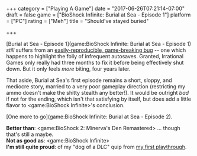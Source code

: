 +++
category = ["Playing A Game"]
date = "2017-06-26T07:21:14-07:00"
draft = false
game = ["BioShock Infinite: Burial at Sea - Episode 1"]
platform = ["PC"]
rating = ["Meh"]
title = "Should've stayed buried"

+++

[Burial at Sea - Episode 1](game:BioShock Infinite: Burial at Sea - Episode 1) <i>still</i> suffers from an <a href="https://steamcommunity.com/app/8870/discussions/0/666826069103430379/">easily-reproducible, game-breaking bug</a> -- one which happens to highlight the folly of infrequent autosaves.  Granted, Irrational Games only really had three months to fix it before being effectively shut down.  But it only feels <i>more</i> biting, four years later.

That aside, Burial at Sea's first episode remains a short, sloppy, and mediocre story, married to a very poor gameplay direction (restricting my ammo doesn't make the shitty stealth any better!).  It would be outright <i>bad</i> if not for the ending, which isn't that satisfying by itself, but does add a little flavor to <game:BioShock Infinite>'s conclusion.

[One more to go](game:BioShock Infinite: Burial at Sea - Episode 2).

<b>Better than</b>: <game:BioShock 2: Minerva's Den Remastered> ... though that's still a maybe.  
<b>Not as good as</b>: <game:BioShock Infinite>  
<b>I'm still quite proud</b>: of my "dog of a DLC" quip from [my first playthrough](%site.BaseURL%2013/11/13/mr-bubbles-noooooo/).
